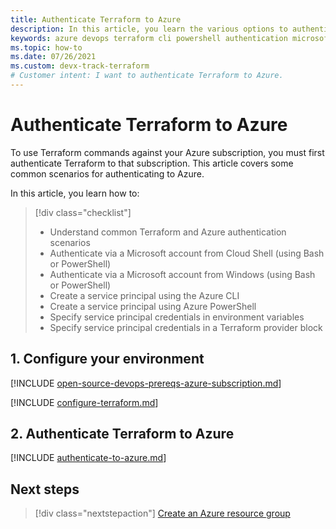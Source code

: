 ```yaml
---
title: Authenticate Terraform to Azure
description: In this article, you learn the various options to authenticate to Azure with a Microsoft Account
keywords: azure devops terraform cli powershell authentication microsoft account subscription environment variables provider block
ms.topic: how-to
ms.date: 07/26/2021
ms.custom: devx-track-terraform
# Customer intent: I want to authenticate Terraform to Azure.
---
```


# Authenticate Terraform to Azure

To use Terraform commands against your Azure subscription, you must first authenticate Terraform to that subscription. This article covers some common scenarios for authenticating to Azure.

In this article, you learn how to:
> [!div class="checklist"]
> * Understand common Terraform and Azure authentication scenarios
> * Authenticate via a Microsoft account from Cloud Shell (using Bash or PowerShell)
> * Authenticate via a Microsoft account from Windows (using Bash or PowerShell)
> * Create a service principal using the Azure CLI
> * Create a service principal using Azure PowerShell
> * Specify service principal credentials in environment variables
> * Specify service principal credentials in a Terraform provider block

## 1. Configure your environment

[!INCLUDE [open-source-devops-prereqs-azure-subscription.md](../includes/open-source-devops-prereqs-azure-subscription.md)]

[!INCLUDE [configure-terraform.md](includes/configure-terraform.md)]

## 2. Authenticate Terraform to Azure

[!INCLUDE [authenticate-to-azure.md](includes/authenticate-to-azure.md)]

## Next steps

> [!div class="nextstepaction"]
> [Create an Azure resource group](create-resource-group.md)